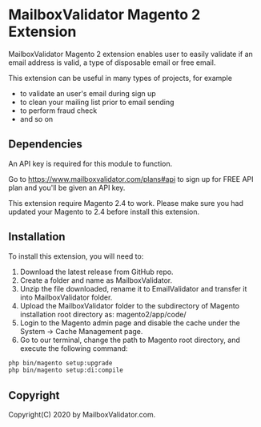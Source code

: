 # MailboxValidator Magento 2 Extension

MailboxValidator Magento 2 extension enables user to easily validate if an email address is valid, a type of disposable email or free email.

This extension can be useful in many types of projects, for example

- to validate an user's email during sign up
- to clean your mailing list prior to email sending
- to perform fraud check
- and so on

## Dependencies

An API key is required for this module to function.

Go to https://www.mailboxvalidator.com/plans#api to sign up for FREE API plan and you'll be given an API key.

This extension require Magento 2.4 to work. Please make sure you had updated your Magento to 2.4 before install this extension.

## Installation

To install this extension, you will need to:

1. Download the latest release from GitHub repo.
2. Create a folder and name as MailboxValidator.
3. Unzip the file downloaded, rename it to EmailValidator and transfer it into MailboxValidator folder.
4. Upload the MailboxValidator folder to the subdirectory of Magento installation root directory as: magento2/app/code/
5. Login to the Magento admin page and disable the cache under the System -> Cache Management page.
6. Go to our terminal, change the path to Magento root directory, and execute the following command: 
```bash
php bin/magento setup:upgrade
php bin/magento setup:di:compile
```

## Copyright

Copyright(C) 2020 by MailboxValidator.com.